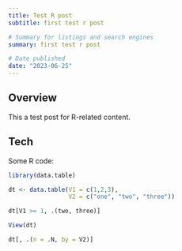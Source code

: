 ```yaml
---
title: Test R post
subtitle: first test r post

# Summary for listings and search engines
summary: first test r post

# Date published
date: "2023-06-25"
---
```


## Overview

This a test post for R-related content.

## Tech

Some R code:

```r
library(data.table)

dt <- data.table(V1 = c(1,2,3),
                 V2 = c("one", "two", "three"))

dt[V1 >= 1, .(two, three)]

View(dt)

dt[, .(n = .N, by = V2)]

```
